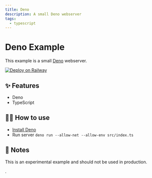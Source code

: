 ```yaml
---
title: Deno
description: A small Deno webserver
tags:
  - typescript
---
```


# Deno Example

This example is a small [Deno](https://deno.land/) webserver.

[![Deploy on Railway](https://railway.app/button.svg)](https://railway.app/new?template=https%3A%2F%2Fgithub.com%2Frailwayapp%2Fexamples%2Ftree%2Fmaster%2Fexamples%2Fdeno)

## ✨ Features

- Deno
- TypeScript

## 💁‍♀️ How to use

- [Install Deno](https://deno.land/)
- Run server `deno run --allow-net --allow-env src/index.ts`

## 📝 Notes

This is an experimental example and should not be used in production.

.
